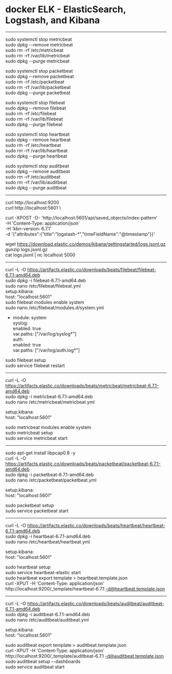 # docker ELK -  ElasticSearch, Logstash, and Kibana
*************************************************************************************
sudo systemctl  stop metricbeat \
sudo dpkg --remove metricbeat \
sudo rm -rf /etc/metricbeat \
sudo rm -rf /var/lib/metricbeat\
sudo dpkg --purge  metricbeat 

sudo systemctl stop packetbeat \
sudo dpkg --remove packetbeat  \
sudo rm -rf /etc/packetbeat \
sudo rm -rf /var/lib/packetbeat \
sudo dpkg --purge  packetbeat 

sudo systemctl  stop filebeat \
sudo dpkg --remove filebeat \
sudo rm -rf /etc/filebeat \
sudo rm -rf /var/lib/filebeat \
sudo dpkg --purge  filebeat 

sudo systemctl  stop heartbeat \
sudo dpkg --remove heartbeat \
sudo rm -rf /etc/heartbeat \
sudo rm -rf /var/lib/heartbeat \
sudo dpkg --purge  heartbeat

sudo systemctl  stop auditbeat \
sudo dpkg --remove auditbeat \
sudo rm -rf /etc/auditbeat \
sudo rm -rf /var/lib/auditbeat \
sudo dpkg --purge auditbeat
*************************************************************************************
curl http://localhost:9200 \
curl http://localhost:5601 \

curl -XPOST -D- 'http://localhost:5601/api/saved_objects/index-pattern' \
 -H 'Content-Type: application/json' \
 -H 'kbn-version: 6.7.1' \
 -d '{"attributes":{"title":"logstash-*","timeFieldName":"@timestamp"}}' 
 
wget https://download.elastic.co/demos/kibana/gettingstarted/logs.jsonl.gz \
gunzip logs.jsonl.gz \
cat logs.jsonl | nc localhost 5000
*************************************************************************************
curl -L -O https://artifacts.elastic.co/downloads/beats/filebeat/filebeat-6.7.1-amd64.deb \
sudo dpkg -i filebeat-6.7.1-amd64.deb \
sudo nano /etc/filebeat/filebeat.yml \
setup.kibana: \
  host: "localhost:5601"  \
sudo filebeat modules enable system \
sudo nano /etc/filebeat/modules.d/system.yml 

- module: system \
  syslog: \
    enabled: true \
    var.paths: ["/var/log/syslog*"] \
  auth: \
    enabled: true \
    var.paths: ["/var/log/auth.log*"] 
    
sudo filebeat setup \
sudo service filebeat restart
*************************************************************************************
curl -L -O https://artifacts.elastic.co/downloads/beats/metricbeat/metricbeat-6.7.1-amd64.deb \
sudo dpkg -i metricbeat-6.7.1-amd64.deb \
sudo nano /etc/metricbeat/metricbeat.yml 

setup.kibana: \
  host: "localhost:5601" 

sudo metricbeat modules enable system \
sudo metricbeat setup \
sudo service metricbeat start 
*************************************************************************************
sudo apt-get install libpcap0.8 -y \
curl -L -O https://artifacts.elastic.co/downloads/beats/packetbeat/packetbeat-6.7.1-amd64.deb \
sudo dpkg -i packetbeat-6.7.1-amd64.deb \
sudo nano /etc/packetbeat/packetbeat.yml 

setup.kibana: \
  host: "localhost:5601" 
  
sudo packetbeat setup \
sudo service packetbeat start
*************************************************************************************
curl -L -O https://artifacts.elastic.co/downloads/beats/heartbeat/heartbeat-6.7.1-amd64.deb \
sudo dpkg -i heartbeat-6.7.1-amd64.deb \
sudo nano /etc/heartbeat/heartbeat.yml 

setup.kibana: \
  host: "localhost:5601" 
  
sudo heartbeat setup \
sudo service heartbeat-elastic start \
sudo heartbeat export template > heartbeat.template.json \
curl -XPUT -H 'Content-Type: application/json' http://localhost:9200/_template/heartbeat-6.7.1 -d@heartbeat.template.json
*************************************************************************************
curl -L -O https://artifacts.elastic.co/downloads/beats/auditbeat/auditbeat-6.7.1-amd64.deb \
sudo dpkg -i auditbeat-6.7.1-amd64.deb \
sudo nano /etc/auditbeat/auditbeat.yml

setup.kibana: \
  host: "localhost:5601" 
  
sudo auditbeat export template > auditbeat.template.json \
curl -XPUT -H 'Content-Type: application/json' http://localhost:9200/_template/auditbeat-6.7.1 -d@auditbeat.template.json \
sudo auditbeat setup --dashboards \
sudo service auditbeat start

